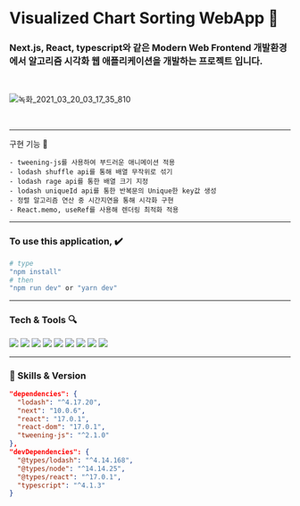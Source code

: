 # Visualized Chart Sorting WebApp 👋

### Next.js, React, typescript와 같은 Modern Web Frontend 개발환경에서 알고리즘 시각화 웹 애플리케이션을 개발하는 프로젝트 입니다.

<br>

![녹화_2021_03_20_03_17_35_810](https://user-images.githubusercontent.com/55027765/111825949-71285600-892b-11eb-8bd9-8865630745bf.gif)

<br>

---

구현 기능 :rocket:

    - tweening-js를 사용하여 부드러운 애니메이션 적용
    - lodash shuffle api를 통해 배열 무작위로 섞기
    - lodash rage api를 통한 배열 크기 지정
    - lodash uniqueId api를 통한 반복문의 Unique한 key값 생성
    - 정렬 알고리즘 연산 중 시간지연을 통해 시각화 구현
    - React.memo, useRef를 사용해 렌더링 최적화 적용

---

### To use this application, :heavy_check_mark:

```bash
# type
"npm install"
# then
"npm run dev" or "yarn dev"
```

---

### Tech & Tools :mag:

<img src = "https://img.shields.io/badge/-HTML5-E34F26?style=flat&logo=html5&logoColor=white"> <img src = "https://img.shields.io/badge/-CSS3-1572B6?style=flat&logo=css3&logoColor=white"> <img src="https://img.shields.io/badge/-React-000000?style=flat&logo=react&logoColor=00c8ff"> <img src="https://img.shields.io/badge/-TypeScript-blue?style=flat&logo=typescript&logoColor=ffffff"> <img src="https://img.shields.io/badge/-JavaScript-eed718?style=flat&logo=javascript&logoColor=ffffff"> <img src="https://img.shields.io/badge/-Next.js-000000?style=flat&logo=Next.js&logoColor=ffffff"> <img src="http://img.shields.io/badge/-VS%20Code-007ACC?style=flat&logo=visual%20studio%20code&logoColor=white"> <img src="http://img.shields.io/badge/-Git-F1502F?style=flat&logo=git&logoColor=FFFFFF"> <img src="http://img.shields.io/badge/-Github-000000?style=flat&logo=github&logoColor=FFFFFF">

---

### :clap: Skills & Version

```json
"dependencies": {
  "lodash": "^4.17.20",
  "next": "10.0.6",
  "react": "17.0.1",
  "react-dom": "17.0.1",
  "tweening-js": "^2.1.0"
},
"devDependencies": {
  "@types/lodash": "^4.14.168",
  "@types/node": "^14.14.25",
  "@types/react": "^17.0.1",
  "typescript": "^4.1.3"
}
```
